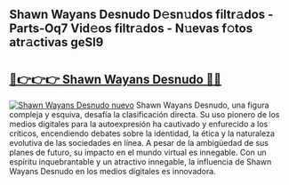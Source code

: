 ## Shawn Wayans Desnudo D𝚎sn𝚞dos filtr𝚊dos - Parts-Oq7 Vid𝚎os filtr𝚊dos - N𝚞evas f𝚘tos atr𝚊ctivas geSl9

# <h2><a href="http://mb5hpw.tromn.icu/?c=Shawn+Wayans+Desnudo">🔗👉👉👉 Shawn Wayans Desnudo 🔗🔗</a></h2>

[![Shawn Wayans Desnudo nuevo](https://i.imgur.com/pEAQMta.gif)](http://mb5hpw.tromn.icu/?c=Shawn+Wayans+Desnudo)
Shawn Wayans Desnudo, una figura compleja y esquiva, desafía la clasificación directa. Su uso pionero de los medios digitales para la autoexpresión ha cautivado y enfurecido a los críticos, encendiendo debates sobre la identidad, la ética y la naturaleza evolutiva de las sociedades en línea. A pesar de la ambigüedad de sus planes de futuro, su impacto en el mundo virtual es innegable. Con un espíritu inquebrantable y un atractivo innegable, la influencia de Shawn Wayans Desnudo en los medios digitales es innovadora.
